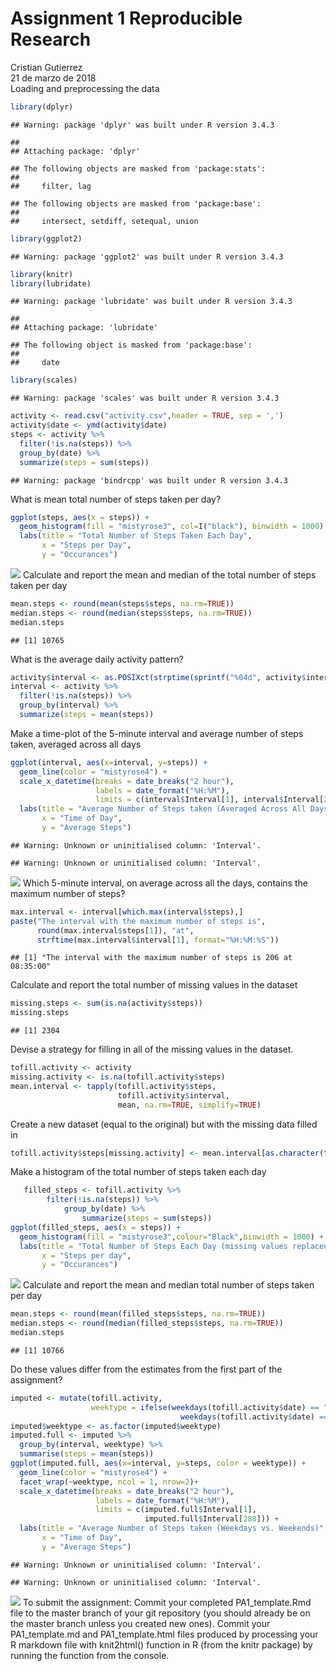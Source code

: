 # Assignment 1 Reproducible Research
Cristian Gutierrez  
21 de marzo de 2018  
Loading and preprocessing the data



```r
library(dplyr)
```

```
## Warning: package 'dplyr' was built under R version 3.4.3
```

```
## 
## Attaching package: 'dplyr'
```

```
## The following objects are masked from 'package:stats':
## 
##     filter, lag
```

```
## The following objects are masked from 'package:base':
## 
##     intersect, setdiff, setequal, union
```

```r
library(ggplot2)
```

```
## Warning: package 'ggplot2' was built under R version 3.4.3
```

```r
library(knitr)
library(lubridate)
```

```
## Warning: package 'lubridate' was built under R version 3.4.3
```

```
## 
## Attaching package: 'lubridate'
```

```
## The following object is masked from 'package:base':
## 
##     date
```

```r
library(scales)
```

```
## Warning: package 'scales' was built under R version 3.4.3
```

```r
activity <- read.csv("activity.csv",header = TRUE, sep = ',')
activity$date <- ymd(activity$date)
steps <- activity %>% 
  filter(!is.na(steps)) %>%
  group_by(date) %>% 
  summarize(steps = sum(steps))
```

```
## Warning: package 'bindrcpp' was built under R version 3.4.3
```
What is mean total number of steps taken per day?

```r
ggplot(steps, aes(x = steps)) +
  geom_histogram(fill = "mistyrose3", col=I("black"), binwidth = 1000) +
  labs(title = "Total Number of Steps Taken Each Day",
       x = "Steps per Day", 
       y = "Occurances")
```

![](PA1_template_files/figure-html/unnamed-chunk-2-1.png)<!-- -->
Calculate and report the mean and median of the total number of steps taken per day

```r
mean.steps <- round(mean(steps$steps, na.rm=TRUE))
median.steps <- round(median(steps$steps, na.rm=TRUE))
median.steps
```

```
## [1] 10765
```
What is the average daily activity pattern?

```r
activity$interval <- as.POSIXct(strptime(sprintf("%04d", activity$interval), "%H%M"))
interval <- activity %>% 
  filter(!is.na(steps)) %>% 
  group_by(interval) %>% 
  summarize(steps = mean(steps))
```
 Make a time-plot of the 5-minute interval and average number of steps taken, averaged across all days

```r
ggplot(interval, aes(x=interval, y=steps)) +
  geom_line(color = "mistyrose4") +
  scale_x_datetime(breaks = date_breaks("2 hour"), 
                   labels = date_format("%H:%M"),
                   limits = c(interval$Interval[1], interval$Interval[288])) +
  labs(title = "Average Number of Steps taken (Averaged Across All Days)", 
       x = "Time of Day", 
       y = "Average Steps")
```

```
## Warning: Unknown or uninitialised column: 'Interval'.

## Warning: Unknown or uninitialised column: 'Interval'.
```

![](PA1_template_files/figure-html/unnamed-chunk-5-1.png)<!-- -->
 Which 5-minute interval, on average across all the days, contains the maximum number of steps?

```r
max.interval <- interval[which.max(interval$steps),]
paste("The interval with the maximum number of steps is",
      round(max.interval$steps[1]), "at",
      strftime(max.interval$interval[1], format="%H:%M:%S"))
```

```
## [1] "The interval with the maximum number of steps is 206 at 08:35:00"
```
 Calculate and report the total number of missing values in the dataset

```r
missing.steps <- sum(is.na(activity$steps))
missing.steps
```

```
## [1] 2304
```
 Devise a strategy for filling in all of the missing values in the dataset.

```r
tofill.activity <- activity
missing.activity <- is.na(tofill.activity$steps)
mean.interval <- tapply(tofill.activity$steps,
                        tofill.activity$interval, 
                        mean, na.rm=TRUE, simplify=TRUE)
```
Create a new dataset (equal to the original) but with the missing data filled in

```r
tofill.activity$steps[missing.activity] <- mean.interval[as.character(tofill.activity$interval[missing.activity])]
```
Make a histogram of the total number of steps taken each day

```r
   filled_steps <- tofill.activity %>%
        filter(!is.na(steps)) %>% 
            group_by(date) %>% 
                summarize(steps = sum(steps))
ggplot(filled_steps, aes(x = steps)) +
  geom_histogram(fill = "mistyrose3",colour="Black",binwidth = 1000) +
  labs(title = "Total Number of Steps Each Day (missing values replaced)", 
       x = "Steps per day",
       y = "Occurances")
```

![](PA1_template_files/figure-html/unnamed-chunk-10-1.png)<!-- -->
Calculate and report the mean and median total number of steps taken per day

```r
mean.steps <- round(mean(filled_steps$steps, na.rm=TRUE))
median.steps <- round(median(filled_steps$steps, na.rm=TRUE))
median.steps
```

```
## [1] 10766
```
Do these values differ from the estimates from the first part of the assignment?

```r
imputed <- mutate(tofill.activity, 
                  weektype = ifelse(weekdays(tofill.activity$date) == "Saturday" |
                                      weekdays(tofill.activity$date) == "Sunday", "Weekend", "Weekday"))
imputed$weektype <- as.factor(imputed$weektype)
imputed.full <- imputed %>%
  group_by(interval, weektype) %>%
  summarise(steps = mean(steps)) 
ggplot(imputed.full, aes(x=interval, y=steps, color = weektype)) +
  geom_line(color = "mistyrose4") +
  facet_wrap(~weektype, ncol = 1, nrow=2)+
  scale_x_datetime(breaks = date_breaks("2 hour"),
                   labels = date_format("%H:%M"),
                   limits = c(imputed.full$Interval[1],
                              imputed.full$Interval[288])) +
  labs(title = "Average Number of Steps taken (Weekdays vs. Weekends)",
       x = "Time of Day", 
       y = "Average Steps")
```

```
## Warning: Unknown or uninitialised column: 'Interval'.

## Warning: Unknown or uninitialised column: 'Interval'.
```

![](PA1_template_files/figure-html/unnamed-chunk-12-1.png)<!-- -->
To submit the assignment:
Commit your completed PA1_template.Rmd file to the master branch of your git repository (you should already be on the master branch unless you created new ones). Commit your PA1_template.md and PA1_template.html files produced by processing your R markdown file with knit2html() function in R (from the knitr package) by running the function from the console.
                



